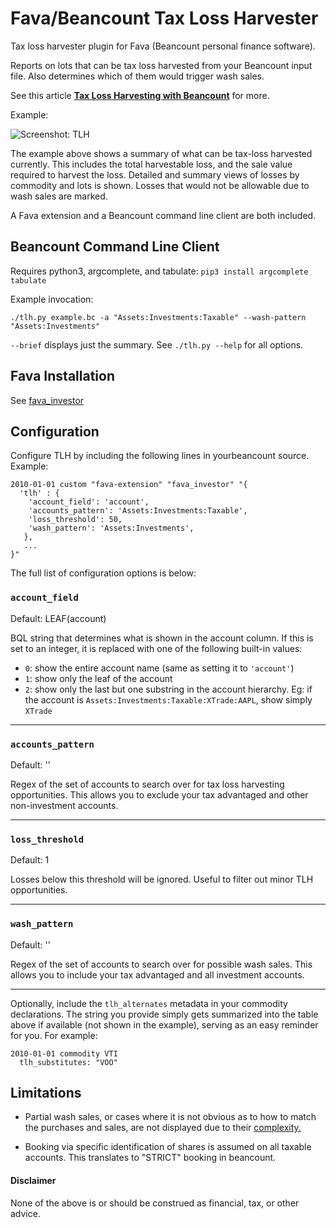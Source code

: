 # Fava/Beancount Tax Loss Harvester
Tax loss harvester plugin for Fava (Beancount personal finance software).

Reports on lots that can be tax loss harvested from your Beancount input file. Also
determines which of them would trigger wash sales.

See this article **[Tax Loss Harvesting with Beancount](http://reds-rants.netlify.app/personal-finance/tax-loss-harvesting-with-beancount/)** for more.

Example:

![Screenshot: TLH](tlh.jpg)

The example above shows a summary of what can be tax-loss harvested currently. This
includes the total harvestable loss, and the sale value required to harvest the loss.
Detailed and summary views of losses by commodity and lots is shown. Losses that would
not be allowable due to wash sales are marked.

A Fava extension and a Beancount command line client are both included.

## Beancount Command Line Client

Requires python3, argcomplete, and tabulate:
```pip3 install argcomplete tabulate```

Example invocation:
```
./tlh.py example.bc -a "Assets:Investments:Taxable" --wash-pattern "Assets:Investments"
```

`--brief` displays just the summary. See `./tlh.py --help` for all options.


## Fava Installation

See [fava_investor](https://github.com/redstreet/fava_investor)

## Configuration

Configure TLH by including the following lines in yourbeancount source. Example:

```
2010-01-01 custom "fava-extension" "fava_investor" "{
  'tlh' : {
    'account_field': 'account',
    'accounts_pattern': 'Assets:Investments:Taxable',
    'loss_threshold': 50,
    'wash_pattern': 'Assets:Investments',
   },
   ...
}"
```

The full list of configuration options is below:

### `account_field`
Default: LEAF(account)

BQL string that determines what is shown in the account column. If this is set to an
integer, it is replaced with one of the following built-in values:
- `0`: show the entire account name (same as setting it to `'account'`)
- `1`: show only the leaf of the account
- `2`: show only the last but one substring in the account hierarchy. Eg: if the account
  is `Assets:Investments:Taxable:XTrade:AAPL`, show simply `XTrade`

---

### `accounts_pattern`
Default: ''

Regex of the set of accounts to search over for tax loss harvesting opportunities.
This allows you to exclude your tax advantaged and other non-investment accounts.

---

### `loss_threshold`
Default: 1

Losses below this threshold will be ignored. Useful to filter out minor TLH
opportunities.

---

### `wash_pattern`
Default: ''

Regex of the set of accounts to search over for possible wash sales. This allows you to
include your tax advantaged and all investment accounts.

---

Optionally, include the `tlh_alternates` metadata in your commodity declarations. The
string you provide simply gets summarized into the table above if available (not shown
in the example), serving as an easy reminder for you. For example:

```
2010-01-01 commodity VTI
  tlh_substitutes: "VOO"
```

## Limitations

- Partial wash sales, or cases where it is not obvious as to how to match the purchases
  and sales, are not displayed due to their
  [complexity.](https://fairmark.com/investment-taxation/capital-gain/wash/wash-sale-matching-rules/)

- Booking via specific identification of shares is assumed on all taxable accounts. This
  translates to "STRICT" booking in beancount.

#### Disclaimer
None of the above is or should be construed as financial, tax, or other advice.
